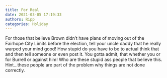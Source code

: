 ```yaml
---
title: For Real
date: 2021-03-05 17:19:33
authors: Ripp
categories: Holiday
---
```


 For those that believe Brown didn’t have plans of moving out of the Fairhope City Limits before the election, tell your uncle daddy that he really warped your mind good!  How stupid do you have to be to actual think that and then tell someone or even post it. You gotta admit, that whether you or for Burrell or against him!  Who are these stupid ass people that believe this. Hint...these people are part of the problem why things are not done correctly.